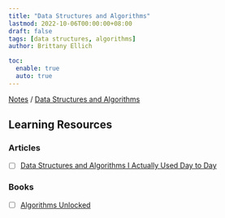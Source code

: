 ```yaml
---
title: "Data Structures and Algorithms"
lastmod: 2022-10-06T00:00:00+08:00
draft: false
tags: [data structures, algorithms]
author: Brittany Ellich

toc:
  enable: true
  auto: true
---
```


[Notes](../../notes) / [Data Structures and Algorithms](./)

## Learning Resources

### Articles

* [ ] [Data Structures and Algorithms I Actually Used Day to Day](https://blog.pragmaticengineer.com/data-structures-and-algorithms-i-actually-used-day-to-day/)

### Books

* [ ] [Algorithms Unlocked](https://www.amazon.com/Algorithms-Unlocked-Press-Thomas-Cormen/dp/0262518805/ref=sr_1_1?crid=3UK8QI5MM9BLU&amp;keywords=algorithms+unlocked&amp;qid=1665416783&amp;qu=eyJxc2MiOiIwLjg5IiwicXNhIjoiMC43NSIsInFzcCI6IjAuNTkifQ%253D%253D&amp;s=books&amp;sprefix=algorithms+unlocke%252Cstripbooks%252C139&amp;sr=1-1&_encoding=UTF8&tag=brittanyellich-20&linkCode=ur2&linkId=e3ef3eb50b679d05c49a381c000b8a66&camp=1789&creative=9325)
